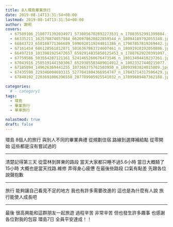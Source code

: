 ```yaml
---
title: 8人環島畢業旅行
date: 2019-08-14T13:31:54+08:00
lastmod: 2019-08-14T13:31:54+08:00
author: 謝明
covers:
  - 67589106_2180771392034971_5730856702892273531_n_17883552991399804.jpg
  - 66335211_162570874857984_6620978620822859544_n_18094189792055348.jpg
  - 66843723_658188771366689_5996920119244811386_n_17987857819269442.jpg
  - 67161454_686128561812071_5816367863724607461_n_18091918192050886.jpg
  - 66497210_1013981925472657_6592914835850125453_n_17887629220391097.jpg
  - 67759586_503554287121161_5241465260676473546_n_18013494418237261.jpg
  - 67043916_2585191441503067_6529305583489014912_n_18023327440215077.jpg
  - 67185894_149626369441255_187366375762503950_n_18093983824015809.jpg
  - 67435598_229346004693315_5277041804366954747_n_17843714317596429.jpg
  - 67840192_2203691006396550_287789905925541032_n_17899689487362188.jpg

categories:
  # - category1
tags:
  - 環島
  - 畢業旅行
  - 單車旅行

nolastmod: true
draft: false
---
```


環島 8個人的旅行
與別人不同的畢業典禮
從規劃住宿.路線到選擇補給點 從零開始
這些都是沒有嘗試過的

<!--more-->
___

清楚記得第三天 從雲林到屏東的路段
當天大家都只睡不過5.6小時
當日大概騎了15小時
大概也是當天找路.維修 弄得身心疲憊
在最後些路段 口氣有點差
先跟各位說聲抱歉
___

旅行 能夠讓自己看見不足的地方
我也有許多需要改進的
這也是為什麼有人說 旅行能使人成長吧
___

最後 很高興能和這群朋友一起旅遊
過程辛苦 非常辛苦
但也發生許多趣事
也感謝各位對我的包容
環島7日 全員平安達成！！
